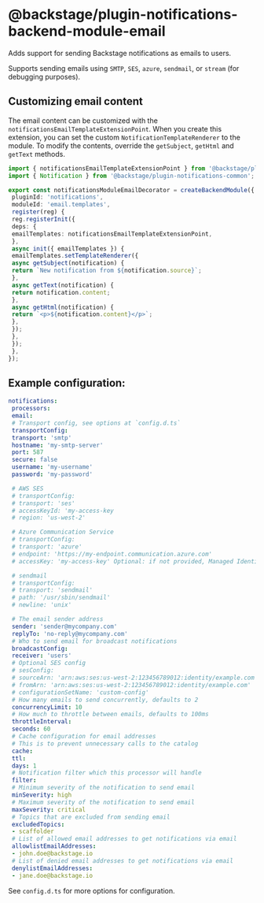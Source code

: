# @backstage/plugin-notifications-backend-module-email

Adds support for sending Backstage notifications as emails to users.

Supports sending emails using `SMTP`, `SES`, `azure`, `sendmail`, or `stream` (for debugging purposes).

## Customizing email content

The email content can be customized with the `notificationsEmailTemplateExtensionPoint`. When you create
this extension, you can set the custom `NotificationTemplateRenderer` to the module. To modify the contents,
override the `getSubject`, `getHtml` and `getText` methods.

```ts
import { notificationsEmailTemplateExtensionPoint } from '@backstage/plugin-notifications-backend-module-email';
import { Notification } from '@backstage/plugin-notifications-common';

export const notificationsModuleEmailDecorator = createBackendModule({
 pluginId: 'notifications',
 moduleId: 'email.templates',
 register(reg) {
 reg.registerInit({
 deps: {
 emailTemplates: notificationsEmailTemplateExtensionPoint,
 },
 async init({ emailTemplates }) {
 emailTemplates.setTemplateRenderer({
 async getSubject(notification) {
 return `New notification from ${notification.source}`;
 },
 async getText(notification) {
 return notification.content;
 },
 async getHtml(notification) {
 return `<p>${notification.content}</p>`;
 },
 });
 },
 });
 },
});
```

## Example configuration:

```yaml
notifications:
 processors:
 email:
 # Transport config, see options at `config.d.ts`
 transportConfig:
 transport: 'smtp'
 hostname: 'my-smtp-server'
 port: 587
 secure: false
 username: 'my-username'
 password: 'my-password'

 # AWS SES
 # transportConfig:
 # transport: 'ses'
 # accessKeyId: 'my-access-key
 # region: 'us-west-2'

 # Azure Communication Service
 # transportConfig:
 # transport: 'azure'
 # endpoint: 'https://my-endpoint.communication.azure.com'
 # accessKey: 'my-access-key' Optional: if not provided, Managed Identity will be used

 # sendmail
 # transportConfig:
 # transport: 'sendmail'
 # path: '/usr/sbin/sendmail'
 # newline: 'unix'

 # The email sender address
 sender: 'sender@mycompany.com'
 replyTo: 'no-reply@mycompany.com'
 # Who to send email for broadcast notifications
 broadcastConfig:
 receiver: 'users'
 # Optional SES config
 # sesConfig:
 # sourceArn: 'arn:aws:ses:us-west-2:123456789012:identity/example.com'
 # fromArn: 'arn:aws:ses:us-west-2:123456789012:identity/example.com'
 # configurationSetName: 'custom-config'
 # How many emails to send concurrently, defaults to 2
 concurrencyLimit: 10
 # How much to throttle between emails, defaults to 100ms
 throttleInterval:
 seconds: 60
 # Cache configuration for email addresses
 # This is to prevent unnecessary calls to the catalog
 cache:
 ttl:
 days: 1
 # Notification filter which this processor will handle
 filter:
 # Minimum severity of the notification to send email
 minSeverity: high
 # Maximum severity of the notification to send email
 maxSeverity: critical
 # Topics that are excluded from sending email
 excludedTopics:
 - scaffolder
 # List of allowed email addresses to get notifications via email
 allowlistEmailAddresses:
 - john.doe@backstage.io
 # List of denied email addresses to get notifications via email
 denylistEmailAddresses:
 - jane.doe@backstage.io
```

See `config.d.ts` for more options for configuration.
